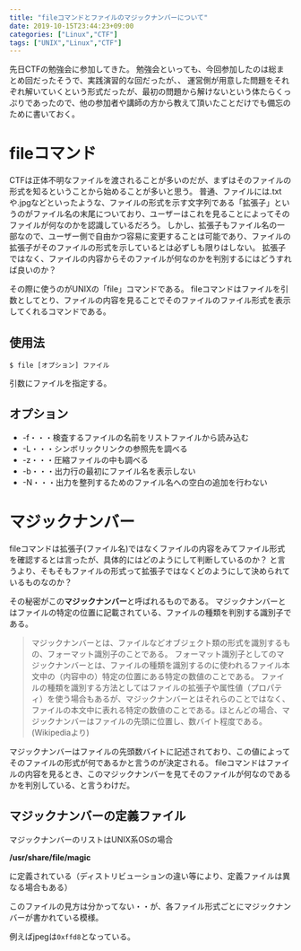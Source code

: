 ```yaml
---
title: "fileコマンドとファイルのマジックナンバーについて"
date: 2019-10-15T23:44:23+09:00
categories: ["Linux","CTF"]
tags: ["UNIX","Linux","CTF"]
---
```


先日CTFの勉強会に参加してきた。
勉強会といっても、今回参加したのは総まとめ回だったそうで、実践演習的な回だったが、、
運営側が用意した問題をそれぞれ解いていくという形式だったが、最初の問題から解けないという体たらくっぷりであったので、他の参加者や講師の方から教えて頂いたことだけでも備忘のために書いておく。


# fileコマンド

CTFは正体不明なファイルを渡されることが多いのだが、まずはそのファイルの形式を知るということから始めることが多いと思う。
普通、ファイルには.txtや.jpgなどといったような、ファイルの形式を示す文字列である「拡張子」というのがファイル名の末尾についており、ユーザーはこれを見ることによってそのファイルが何なのかを認識しているだろう。
しかし、拡張子もファイル名の一部なので、ユーザー側で自由かつ容易に変更することは可能であり、ファイルの拡張子がそのファイルの形式を示しているとは必ずしも限りはしない。
拡張子ではなく、ファイルの内容からそのファイルが何なのかを判別するにはどうすれば良いのか？


その際に使うのがUNIXの「file」コマンドである。
fileコマンドはファイルを引数としてとり、ファイルの内容を見ることでそのファイルのファイル形式を表示してくれるコマンドである。

## 使用法

```shell
$ file [オプション] ファイル
```

引数にファイルを指定する。

## オプション

- -f・・・検査するファイルの名前をリストファイルから読み込む
- -L・・・シンボリックリンクの参照先を調べる
- -z・・・圧縮ファイルの中も調べる
- -b・・・出力行の最初にファイル名を表示しない
- -N・・・出力を整列するためのファイル名への空白の追加を行わない


# マジックナンバー

fileコマンドは拡張子(ファイル名)ではなくファイルの内容をみてファイル形式を確認するとは言ったが、具体的にはどのようにして判断しているのか？
と言うより、そもそもファイルの形式って拡張子ではなくどのようにして決められているものなのか？

その秘密がこの**マジックナンバー**と呼ばれるものである。
マジックナンバーとはファイルの特定の位置に記載されている、ファイルの種類を判別する識別子である。

>マジックナンバーとは、ファイルなどオブジェクト類の形式を識別するもの、フォーマット識別子のことである。
>フォーマット識別子としてのマジックナンバーとは、ファイルの種類を識別するのに使われるファイル本文中の（内容中の）特定の位置にある特定の数値のことである。
>ファイルの種類を識別する方法としてはファイルの拡張子や属性値（プロパティ）を使う場合もあるが、マジックナンバーとはそれらのことではなく、ファイルの本文中に表れる特定の数値のことである。ほとんどの場合、マジックナンバーはファイルの先頭に位置し、数バイト程度である。(Wikipediaより)


マジックナンバーはファイルの先頭数バイトに記述されており、この値によってそのファイルの形式が何であるかと言うのが決定される。
fileコマンドはファイルの内容を見るとき、このマジックナンバーを見てそのファイルが何なのであるかを判別している、と言うわけだ。

## マジックナンバーの定義ファイル

マジックナンバーのリストはUNIX系OSの場合

**/usr/share/file/magic**

に定義されている（ディストリビューションの違い等により、定義ファイルは異なる場合もある）

このファイルの見方は分かってない・・が、各ファイル形式ごとにマジックナンバーが書かれている模様。

例えばjpegは```0xffd8```となっている。